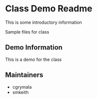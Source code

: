 # Class Demo Readme

This is some introductory information

Sample files for class

## Demo Information

This is a demo for the class

## Maintainers

* cgrymala
* smkeith
